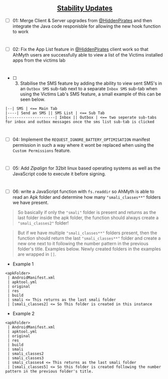 ## <div align="center"><ins>Stability Updates</ins></div>

- [ ] 01: Merge Client & Server upgrades from [@HiddenPirates](https://github.com/HiddenPirates) and then integrate the Java code responisble for allowing the new hook function to work
#
- [ ] 02: Fix the App List feature in [@HiddenPirates](https://github.com/HiddenPirates) client work so that AhMyth users are successfully able to view a list of the Victims installed apps from the victims lab
#
- [ ] 03. Stabilise the SMS feature by adding the ability to view sent SMS's in an `Outbox SMS` sub-tab next to a separate `Inbox SMS` sub-tab when using the Victims Lab's SMS feature, a small example of this can be seen below.
```
|--| SMS | <== Main Tab
|----| Send an SMS || SMS List | <== Sub Tab
|---------------------| Inbox || Outbox | <== two seperate sub-tabs for inbox and outbox messages once the sms list sub-tab is clicked 
```
#
- [ ] 04: Implement the `REQUEST_IGNORE_BATTERY_OPTIMISATION` manifest permission in such a way where it wont be replaced when using the `Custom Permissions` feature.
#
- [ ] 05: Add *Zipalign* for 32bit linux based operating systems as well as the JavaScript code to execute it before signing.
#
- [ ] 06: write a JavaScript function with `fs.readdir` so AhMyth is able to read an Apk folder and determine how many `"smali_classes**"` folders we have present. 

> So basically if only the `"smali"` folder is present and returns as the last folder inside the apk folder, the function should always create a `"smali_classes2"` folder! 

> But if we have multiple `"smali_classes**"` folders present, then the function should return the last `"smali_classes**"` folder and create a new one next to it following the number pattern in the previous folder's title. Examples below. Newly created folders in the examples are wrapped in `[]`.
- Example 1
```
<apkFolder>
 | AndroidManifest.xml
 | apktool.yml
 | original
 | res
 | build
 | smali <= This returns as the last smali folder
 | [smali_classes2] <= So This folder is created in this instance
```
- Example 2
```
<apkFolder>
 | AndroidManifest.xml
 | apktool.yml
 | original
 | res
 | build
 | smali
 | smali_classes2
 | smali_classes3
 | smali_classes4 <= This returns as the last smali folder
 | [smali_classes5] <= So this folder is created following the number pattern in the previous folder's title.
```
